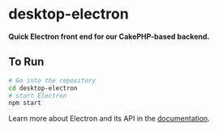 # desktop-electron

**Quick Electron front end for our CakePHP-based backend.**

## To Run

```bash
# Go into the repository
cd desktop-electron
# start Electron
npm start
```

Learn more about Electron and its API in the [documentation](http://electron.atom.io/docs/latest).